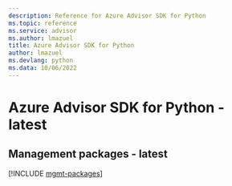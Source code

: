 ```yaml
---
description: Reference for Azure Advisor SDK for Python
ms.topic: reference
ms.service: advisor
ms.author: lmazuel
title: Azure Advisor SDK for Python
author: lmazuel
ms.devlang: python
ms.data: 10/06/2022
---
```

# Azure Advisor SDK for Python - latest

## Management packages - latest
[!INCLUDE [mgmt-packages](advisor-mgmt-index.md)]